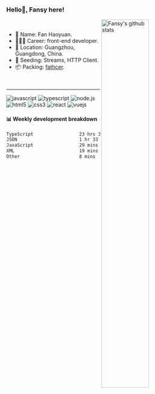### Hello👋, Fansy here!

 <img src="https://github-readme-stats.vercel.app/api?username=fanhaoyuan&show_icons=true&count_private=true&include_all_commits=true" align="right" alt="Fansy's github stats" width="50%" />
<br />

-  👨 Name: Fan Haoyuan.
-  👨🏽‍💻 Career: front-end developer.
-  📍 Location: Guangzhou, Guangdong, China.
-  🌱 Seeding: Streams, HTTP Client.
-  📦 Packing: [fathcer](https://github.com/fatcherjs/fatcher).

<br />

---

<span>
<img src="https://img.shields.io/badge/javascript%20-%23323330.svg?&style=for-the-badge&logo=javascript&logoColor=%23F7DF1E" alt="javascript"/>
 </span>
 <span>
<img src="https://img.shields.io/badge/typescript%20-%23007ACC.svg?&style=for-the-badge&logo=typescript&logoColor=white" alt="typescript" />
 </span>
 <span>
<img src="https://img.shields.io/badge/node.js%20-%2343853D.svg?&style=for-the-badge&logo=node.js&logoColor=white" alt="node.js"/>
 </span>
 <span>
<img src="https://img.shields.io/badge/html5%20-%23E34F26.svg?&style=for-the-badge&logo=html5&logoColor=white" alt="html5"/>
  </span>
 <span>
<img src="https://img.shields.io/badge/css3%20-%231572B6.svg?&style=for-the-badge&logo=css3&logoColor=white" alt="css3" />
  </span>
 <span>
<img src="https://img.shields.io/badge/react%20-%2320232a.svg?&style=for-the-badge&logo=react&logoColor=%2361DAFB" alt="react" />
  </span>
 <span>
<img src="https://img.shields.io/badge/vuejs%20-%2335495e.svg?&style=for-the-badge&logo=vue.js&logoColor=%234FC08D" alt="vuejs"/>
  </span>

#### 📊 Weekly development breakdown

<!--START_SECTION:waka-->

```txt
TypeScript                 23 hrs 30 mins  ██████████████████████▒░░   88.99 %
JSON                       1 hr 33 mins    █▒░░░░░░░░░░░░░░░░░░░░░░░   05.87 %
JavaScript                 29 mins         ▒░░░░░░░░░░░░░░░░░░░░░░░░   01.89 %
XML                        19 mins         ▒░░░░░░░░░░░░░░░░░░░░░░░░   01.25 %
Other                      8 mins          ░░░░░░░░░░░░░░░░░░░░░░░░░   00.55 %
```

<!--END_SECTION:waka-->
